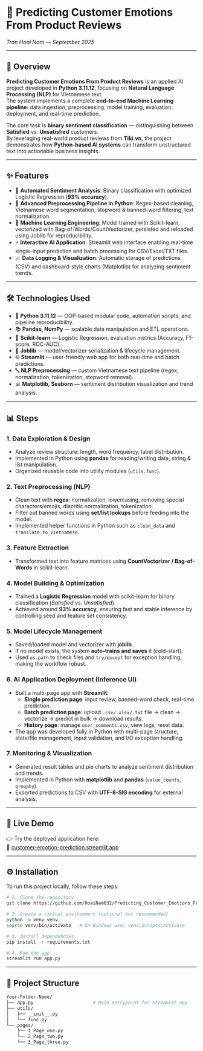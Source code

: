 # 💬 Predicting Customer Emotions From Product Reviews
*Tran Hoai Nam — September 2025*

---

## 📖 Overview  

**Predicting Customer Emotions From Product Reviews** is an applied AI project developed in **Python 3.11.12**, focusing on **Natural Language Processing (NLP)** for Vietnamese text.  
The system implements a complete **end-to-end Machine Learning pipeline**: data ingestion, preprocessing, model training, evaluation, deployment, and real-time prediction.  

The core task is **binary sentiment classification** — distinguishing between **Satisfied** vs. **Unsatisfied** customers.  
By leveraging real-world product reviews from **Tiki.vn**, the project demonstrates how **Python-based AI systems** can transform unstructured text into actionable business insights.  

---

## ✨ Features  

- 🎯 **Automated Sentiment Analysis**: Binary classification with optimized Logistic Regression (**93% accuracy**).  
- 🧹 **Advanced Preprocessing Pipeline in Python**: Regex-based cleaning, Vietnamese word segmentation, stopword & banned-word filtering, text normalization.  
- 🧠 **Machine Learning Engineering**: Model trained with Scikit-learn, vectorized with Bag-of-Words/CountVectorizer, persisted and reloaded using Joblib for reproducibility.  
- ⚡ **Interactive AI Application**: Streamlit web interface enabling real-time single-input prediction and batch processing for CSV/Excel/TXT files.  
- 📈 **Data Logging & Visualization**: Automatic storage of predictions (CSV) and dashboard-style charts (Matplotlib) for analyzing sentiment trends.  

---

## 🛠 Technologies Used  

- 🐍 **Python 3.11.12** — OOP-based modular code, automation scripts, and pipeline reproducibility.  
- 📚 **Pandas, NumPy** — scalable data manipulation and ETL operations.  
- 🤖 **Scikit-learn** — Logistic Regression, evaluation metrics (Accuracy, F1-score, ROC-AUC).  
- 💾 **Joblib** — model/vectorizer serialization & lifecycle management.  
- 🌐 **Streamlit** — user-friendly web app for both real-time and batch predictions.  
- 🔤 **NLP Preprocessing** — custom Vietnamese text pipeline (regex, normalization, tokenization, stopword removal).  
- 📊 **Matplotlib, Seaborn** — sentiment distribution visualization and trend analysis.  

---

## 📊 Steps  

### 1. Data Exploration & Design  
- Analyze review structure: length, word frequency, label distribution.  
- Implemented in Python using **pandas** for reading/writing data, string & list manipulation.  
- Organized reusable code into utility modules (`utils.func`).  

### 2. Text Preprocessing (NLP)  
- Clean text with **regex**: normalization, lowercasing, removing special characters/emojis, diacritic normalization, tokenization.  
- Filter out banned words using **set/list lookups** before feeding into the model.  
- Implemented helper functions in Python such as `clean_data` and `translate_to_vietnamese`.  

### 3. Feature Extraction  
- Transformed text into feature matrices using **CountVectorizer / Bag-of-Words** in scikit-learn.  

### 4. Model Building & Optimization  
- Trained a **Logistic Regression** model with scikit-learn for binary classification (*Satisfied vs. Unsatisfied*).  
- Achieved around **93% accuracy**, ensuring fast and stable inference by controlling seed and feature set consistency.  

### 5. Model Lifecycle Management  
- Saved/loaded model and vectorizer with **joblib**.  
- If no model exists, the system **auto-trains and saves** it (cold-start).  
- Used `os.path` to check files and `try/except` for exception handling, making the workflow robust.  

### 6. AI Application Deployment (Inference UI)  
- Built a multi-page app with **Streamlit**:  
  - **Single prediction page**: input review, banned-word check, real-time prediction.  
  - **Batch prediction page**: upload `.csv/.xlsx/.txt` file → clean → vectorize → predict in bulk → download results.  
  - **History page**: manage `user_comments.csv`, view logs, reset data.  
- The app was developed fully in Python with multi-page structure, state/file management, input validation, and I/O exception handling.  

### 7. Monitoring & Visualization  
- Generated result tables and pie charts to analyze sentiment distribution and trends.  
- Implemented in Python with **matplotlib** and **pandas** (`value_counts`, `groupby`).  
- Exported predictions to CSV with **UTF-8-SIG encoding** for external analysis.  

---

## 🚀 Live Demo
👉 Try the deployed application here:  
🔗 [customer-emotion-prediction.streamlit.app](https://customer-emotion-prediction.streamlit.app/)

---

## ⚙ Installation
To run this project locally, follow these steps:

```bash
# 1. Clone the repository
git clone https://github.com/HoaiNam032/Predicting_Customer_Emotions_From_Product_Reviews.git

# 2. Create a virtual environment (optional but recommended)
python -m venv venv
source venv/bin/activate   # On Windows use: venv\Scripts\activate

# 3. Install dependencies
pip install -r requirements.txt

# 4. Run the app
streamlit run app.py

```
---
## 📂 Project Structure
```bash
Your-Folder-Name/
├── app.py                      # Main entrypoint for Streamlit app
├── utils/
│   ├── __init__.py
│   └── func.py
└── pages/
    ├── 1_Page_one.py
    └── 2_Page_two.py
    └── 3_Page_three.py

```











